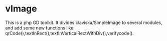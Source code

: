 # vImage
This is a php GD toolkit. It divides claviska/SimpleImage to several modules, and add some new functions like qrCode(),textInRect(),textInVerticalRectWithDiv(),verifycode().
